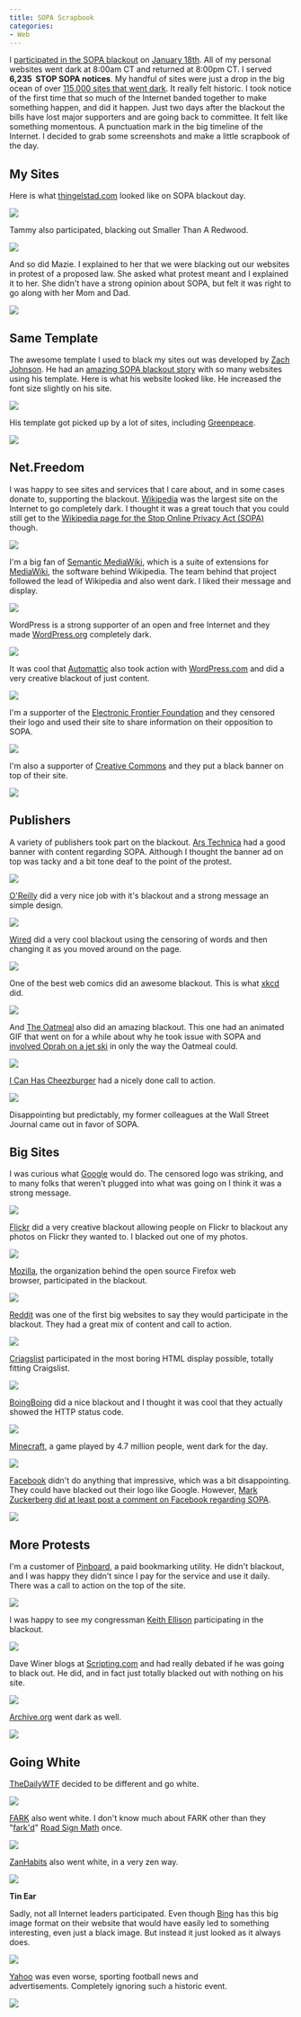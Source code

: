 ```yaml
---
title: SOPA Scrapbook
categories:
- Web
---
```


I [participated in the SOPA blackout](/thingelstad/participating-in-sopa-blackout) on [January 18th](http://en.wikipedia.org/wiki/Sopa_black_out). All of my personal websites went dark at 8:00am CT and returned at 8:00pm CT. I served **6,235  STOP SOPA notices**. My handful of sites were just a drop in the big ocean of over [115,000 sites that went dark](http://www.sopastrike.com/numbers). It really felt historic. I took notice of the first time that so much of the Internet banded together to make something happen, and did it happen. Just two days after the blackout the bills have lost major supporters and are going back to committee.
It felt like something momentous. A punctuation mark in the big timeline of the Internet. I decided to grab some screenshots and make a little scrapbook of the day.

## My Sites

Here is what [thingelstad.com](/) looked like on SOPA blackout day.

[![](/assets/posts/2012/sopa-screenshot-thingelstad-com.png)](http://thingelstad.com/s/sopa-scrapbook/sopa-screenshot-thingelstad-com/img)

<!-- more -->Tammy also participated, blacking out Smaller Than A Redwood.

[![](/assets/posts/2012/sopa-screenshot-smallerthanaredwood-com.png)](http://thingelstad.com/s/sopa-scrapbook/sopa-screenshot-smallerthanaredwood-com/img)

And so did Mazie. I explained to her that we were blacking out our websites in protest of a proposed law. She asked what protest meant and I explained it to her. She didn't have a strong opinion about SOPA, but felt it was right to go along with her Mom and Dad.

[![](/assets/posts/2012/sopa-screenshot-mazie-me.png)](http://thingelstad.com/s/sopa-scrapbook/sopa-screenshot-mazie-me/img)

## Same Template

The awesome template I used to black my sites out was developed by [Zach Johnson](http://www.zachstronaut.com/). He had an [amazing SOPA blackout story](http://www.zachstronaut.com/posts/2012/01/17/stop-sopa-protest-template.html) with so many websites using his template. Here is what his website looked like. He increased the font size slightly on his site.

[![](/assets/posts/2012/sopa-screenshot-zackstronaut-com.png)](http://thingelstad.com/s/sopa-scrapbook/sopa-screenshot-zackstronaut-com/img)

His template got picked up by a lot of sites, including [Greenpeace](http://www.greenpeace.org/usa/en/).

[![](/assets/posts/2012/sopa-screenshot-greenpeace-org.png)](http://thingelstad.com/s/sopa-scrapbook/sopa-screenshot-greenpeace-org/img)

## Net.Freedom

I was happy to see sites and services that I care about, and in some cases donate to, supporting the blackout. [Wikipedia](http://en.wikipedia.org/wiki/Main_Page) was the largest site on the Internet to go completely dark. I thought it was a great touch that you could still get to the [Wikipedia page for the Stop Online Privacy Act (SOPA)](http://en.wikipedia.org/wiki/Stop_Online_Piracy_Act) though.

[![](/assets/posts/2012/sopa-screenshot-en-wikipedia-org.png)](http://thingelstad.com/s/sopa-scrapbook/sopa-screenshot-en-wikipedia-org/img)

I'm a big fan of [Semantic MediaWiki](http://semantic-mediawiki.org/), which is a suite of extensions for [MediaWiki](http://www.mediawiki.org/wiki/MediaWiki), the software behind Wikipedia. The team behind that project followed the lead of Wikipedia and also went dark. I liked their message and display.

[![](/assets/posts/2012/sopa-screenshot-semantic-mediawiki-org.png)](http://thingelstad.com/s/sopa-scrapbook/sopa-screenshot-semantic-mediawiki-org/img)

WordPress is a strong supporter of an open and free Internet and they made [WordPress.org](http://wordpress.org/) completely dark.

[![](/assets/posts/2012/sopa-screenshot-wordpress-org.png)](http://thingelstad.com/s/sopa-scrapbook/sopa-screenshot-wordpress-org/img)

It was cool that [Automattic](http://automattic.com/) also took action with [WordPress.com](http://wordpress.com/) and did a very creative blackout of just content.

[![](/assets/posts/2012/sopa-screenshot-wordpress-com.png)](http://thingelstad.com/s/sopa-scrapbook/sopa-screenshot-wordpress-com/img)

I'm a supporter of the [Electronic Frontier Foundation](https://www.eff.org/) and they censored their logo and used their site to share information on their opposition to SOPA.

[![](/assets/posts/2012/sopa-screenshot-eff-org.png)](http://thingelstad.com/s/sopa-scrapbook/sopa-screenshot-eff-org/img)

I'm also a supporter of [Creative Commons](http://creativecommons.org/) and they put a black banner on top of their site.

[![](/assets/posts/2012/sopa-screenshot-creativecommons-org.png)](http://thingelstad.com/s/sopa-scrapbook/sopa-screenshot-creativecommons-org/img)

## Publishers

A variety of publishers took part on the blackout. [Ars Technica](http://arstechnica.com/) had a good banner with content regarding SOPA. Although I thought the banner ad on top was tacky and a bit tone deaf to the point of the protest.

[![](/assets/posts/2012/sopa-screenshot-arstechnica-com.png)](http://thingelstad.com/s/sopa-scrapbook/sopa-screenshot-arstechnica-com/img)

[O'Reilly](http://radar.oreilly.com/) did a very nice job with it's blackout and a strong message an simple design.

[![](/assets/posts/2012/sopa-screenshot-oreilly-com.png)](http://thingelstad.com/s/sopa-scrapbook/sopa-screenshot-oreilly-com/img)

[Wired](http://www.wired.com/) did a very cool blackout using the censoring of words and then changing it as you moved around on the page.

[![](/assets/posts/2012/sopa-screenshot-wired-com.png)](http://thingelstad.com/s/sopa-scrapbook/sopa-screenshot-wired-com/img)

One of the best web comics did an awesome blackout. This is what [xkcd](http://xkcd.com/) did.

[![](/assets/posts/2012/sopa-screenshot-xkcd-com.png)](http://thingelstad.com/s/sopa-scrapbook/sopa-screenshot-xkcd-com/img)

And [The Oatmeal](http://theoatmeal.com/) also did an amazing blackout. This one had an animated GIF that went on for a while about why he took issue with SOPA and [involved Oprah on a jet ski](http://theoatmeal.com/sopa) in only the way the Oatmeal could.

[![](/assets/posts/2012/sopa-screenshot-theoatmeal-com.png)](http://thingelstad.com/s/sopa-scrapbook/sopa-screenshot-theoatmeal-com/img)

[I Can Has Cheezburger](http://icanhascheezburger.com/) had a nicely done call to action.

[![](/assets/posts/2012/sopa-screenshot-icanhascheezburger-com.png)](http://thingelstad.com/s/sopa-scrapbook/sopa-screenshot-icanhascheezburger-com/img)

Disappointing but predictably, my former colleagues at the Wall Street Journal came out in favor of SOPA.

## Big Sites

I was curious what [Google](http://www.google.com/) would do. The censored logo was striking, and to many folks that weren't plugged into what was going on I think it was a strong message.

[![](/assets/posts/2012/sopa-screenshot-google-com.png)](http://thingelstad.com/s/sopa-scrapbook/sopa-screenshot-google-com/img)

[Flickr](http://www.flickr.com/) did a very creative blackout allowing people on Flickr to blackout any photos on Flickr they wanted to. I blacked out one of my photos.

[![](/assets/posts/2012/sopa-screenshot-flickr-com.png)](http://thingelstad.com/s/sopa-scrapbook/sopa-screenshot-flickr-com/img)

[Mozilla](http://www.mozilla.org/), the organization behind the open source Firefox web browser, participated in the blackout.

[![](/assets/posts/2012/sopa-screenshot-mozilla-org.png)](http://thingelstad.com/s/sopa-scrapbook/sopa-screenshot-mozilla-org/img)

[Reddit](http://www.reddit.com/) was one of the first big websites to say they would participate in the blackout. They had a great mix of content and call to action.

[![](/assets/posts/2012/sopa-screenshot-reddit-com.png)](http://thingelstad.com/s/sopa-scrapbook/sopa-screenshot-reddit-com/img)

[Criagslist](http://craigslist.org/) participated in the most boring HTML display possible, totally fitting Craigslist.

[![](/assets/posts/2012/sopa-screenshot-craigslist-org.png)](http://thingelstad.com/s/sopa-scrapbook/sopa-screenshot-craigslist-org/img)

[BoingBoing](http://boingboing.net/) did a nice blackout and I thought it was cool that they actually showed the HTTP status code.

[![](/assets/posts/2012/sopa-screenshot-boingboing-net.png)](http://thingelstad.com/s/sopa-scrapbook/sopa-screenshot-boingboing-net/img)

[Minecraft](http://www.minecraft.net/), a game played by 4.7 million people, went dark for the day.

[![](/assets/posts/2012/sopa-screenshot-minecraft-net.png)](http://thingelstad.com/s/sopa-scrapbook/sopa-screenshot-minecraft-net/img)

[Facebook](http://www.facebook.com/) didn't do anything that impressive, which was a bit disappointing. They could have blacked out their logo like Google. However, [Mark Zuckerberg did at least post a comment on Facebook regarding SOPA](https://www.facebook.com/zuck/posts/10100210345757211).

[![](/assets/posts/2012/sopa-screenshot-facebook-com.png)](http://thingelstad.com/s/sopa-scrapbook/sopa-screenshot-facebook-com/img)

## More Protests

I'm a customer of [Pinboard](http://pinboard.in/), a paid bookmarking utility. He didn't blackout, and I was happy they didn't since I pay for the service and use it daily. There was a call to action on the top of the site.

[![](/assets/posts/2012/sopa-screenshot-pinboard-in.png)](http://thingelstad.com/s/sopa-scrapbook/sopa-screenshot-pinboard-in/img)

I was happy to see my congressman [Keith Ellison](http://www.keithellison.org/) participating in the blackout.

[![](/assets/posts/2012/sopa-screenshot-keithellison-org.png)](http://thingelstad.com/s/sopa-scrapbook/sopa-screenshot-keithellison-org/img)

Dave Winer blogs at [Scripting.com](http://scripting.com/) and had really debated if he was going to black out. He did, and in fact just totally blacked out with nothing on his site.

[![](/assets/posts/2012/sopa-screenshot-scripting-com.png)](http://thingelstad.com/s/sopa-scrapbook/sopa-screenshot-scripting-com/img)

[Archive.org](http://www.archive.org/) went dark as well.

[![](/assets/posts/2012/sopa-screenshot-archive-org.png)](http://thingelstad.com/s/sopa-scrapbook/sopa-screenshot-archive-org/img)

## Going White

[TheDailyWTF](http://thedailywtf.com/) decided to be different and go white.

[![](/assets/posts/2012/sopa-screenshot-thedailywtf-com.png)](http://thingelstad.com/s/sopa-scrapbook/sopa-screenshot-thedailywtf-com/img)

[FARK](http://www.fark.com/) also went white. I don't know much about FARK other than they "[fark'd](http://www.fark.com/comments/1818341/Learn-math-with-road-signs)" [Road Sign Math](http://roadsignmath.com/) once.

[![](/assets/posts/2012/sopa-screenshot-fark-com.png)](http://thingelstad.com/s/sopa-scrapbook/sopa-screenshot-fark-com/img)

[ZanHabits](http://zenhabits.net/) also went white, in a very zen way.

[![](/assets/posts/2012/sopa-screenshot-zenhabits-net.png)](http://thingelstad.com/s/sopa-scrapbook/sopa-screenshot-zenhabits-net/img)

**Tin Ear**

Sadly, not all Internet leaders participated. Even though [Bing](http://www.bing.com/) has this big image format on their website that would have easily led to something interesting, even just a black image. But instead it just looked as it always does.

[![](/assets/posts/2012/sopa-screenshot-bing-com.png)](http://thingelstad.com/s/sopa-scrapbook/sopa-screenshot-bing-com/img)

[Yahoo](http://www.yahoo.com/) was even worse, sporting football news and advertisements. Completely ignoring such a historic event.

[![](/assets/posts/2012/sopa-screenshot-yahoo-com.png)](http://thingelstad.com/s/sopa-scrapbook/sopa-screenshot-yahoo-com/img)
